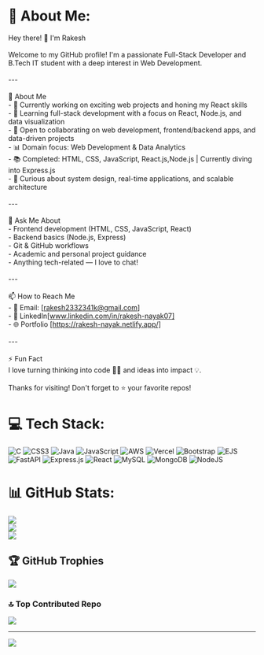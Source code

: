 # 💫 About Me:
Hey there! 👋 I'm Rakesh<br><br>Welcome to my GitHub profile! I'm a passionate Full-Stack Developer and B.Tech IT student with a deep interest in Web Development.<br><br>---<br><br>🚀 About Me<br>- 🔭 Currently working on exciting web projects and honing my React skills<br>- 🌱 Learning full-stack development with a focus on React, Node.js, and data visualization<br>- 👯 Open to collaborating on web development, frontend/backend apps, and data-driven projects<br>- 📊 Domain focus: Web Development & Data Analytics<br>- 📚 Completed: HTML, CSS, JavaScript, React.js,Node.js | Currently diving into Express.js<br>- 🧠 Curious about system design, real-time applications, and scalable architecture<br><br>---<br><br>💬 Ask Me About<br>- Frontend development (HTML, CSS, JavaScript, React)<br>- Backend basics (Node.js, Express)<br>- Git & GitHub workflows<br>- Academic and personal project guidance<br>- Anything tech-related — I love to chat!<br><br>---<br><br>📫 How to Reach Me<br>- 📧 Email: [rakesh2332341k@gmail.com]<br>- 💼 LinkedIn[www.linkedin.com/in/rakesh-nayak07]<br>- 🌐 Portfolio [https://rakesh-nayak.netlify.app/]<br><br>---<br><br>⚡ Fun Fact<br>I love turning thinking into code 🧑‍💻 and ideas into impact 💡.<br><br>Thanks for visiting! Don't forget to ⭐ your favorite repos!


# 💻 Tech Stack:
![C](https://img.shields.io/badge/c-%2300599C.svg?style=plastic&logo=c&logoColor=white) ![CSS3](https://img.shields.io/badge/css3-%231572B6.svg?style=plastic&logo=css3&logoColor=white) ![Java](https://img.shields.io/badge/java-%23ED8B00.svg?style=plastic&logo=openjdk&logoColor=white) ![JavaScript](https://img.shields.io/badge/javascript-%23323330.svg?style=plastic&logo=javascript&logoColor=%23F7DF1E) ![AWS](https://img.shields.io/badge/AWS-%23FF9900.svg?style=plastic&logo=amazon-aws&logoColor=white) ![Vercel](https://img.shields.io/badge/vercel-%23000000.svg?style=plastic&logo=vercel&logoColor=white) ![Bootstrap](https://img.shields.io/badge/bootstrap-%238511FA.svg?style=plastic&logo=bootstrap&logoColor=white) ![EJS](https://img.shields.io/badge/ejs-%23B4CA65.svg?style=plastic&logo=ejs&logoColor=black) ![FastAPI](https://img.shields.io/badge/FastAPI-005571?style=plastic&logo=fastapi) ![Express.js](https://img.shields.io/badge/express.js-%23404d59.svg?style=plastic&logo=express&logoColor=%2361DAFB) ![React](https://img.shields.io/badge/react-%2320232a.svg?style=plastic&logo=react&logoColor=%2361DAFB) ![MySQL](https://img.shields.io/badge/mysql-4479A1.svg?style=plastic&logo=mysql&logoColor=white) ![MongoDB](https://img.shields.io/badge/MongoDB-%234ea94b.svg?style=plastic&logo=mongodb&logoColor=white) ![NodeJS](https://img.shields.io/badge/node.js-6DA55F?style=plastic&logo=node.js&logoColor=white)
# 📊 GitHub Stats:
![](https://github-readme-stats.vercel.app/api?username=Rakesh000070&theme=highcontrast&hide_border=true&include_all_commits=false&count_private=false)<br/>
![](https://nirzak-streak-stats.vercel.app/?user=Rakesh000070&theme=highcontrast&hide_border=true)<br/>
![](https://github-readme-stats.vercel.app/api/top-langs/?username=Rakesh000070&theme=highcontrast&hide_border=true&include_all_commits=false&count_private=false&layout=compact)

## 🏆 GitHub Trophies
![](https://github-profile-trophy.vercel.app/?username=Rakesh000070&theme=darcula&no-frame=false&no-bg=true&margin-w=4)

### 🔝 Top Contributed Repo
![](https://github-contributor-stats.vercel.app/api?username=Rakesh000070&limit=5&theme=dark&combine_all_yearly_contributions=true)

---
[![](https://visitcount.itsvg.in/api?id=Rakesh000070&icon=2&color=3)](https://visitcount.itsvg.in)

<!-- Proudly created with GPRM ( https://gprm.itsvg.in ) -->
